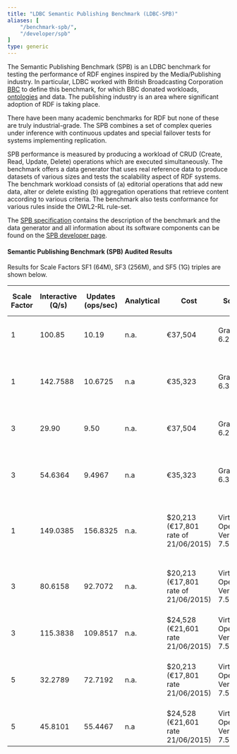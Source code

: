 ```yaml
---
title: "LDBC Semantic Publishing Benchmark (LDBC-SPB)"
aliases: [
    "/benchmark-spb/",
    "/developer/spb"
]
type: generic
---
```


The Semantic Publishing Benchmark (SPB) is an LDBC benchmark for testing the performance of RDF engines inspired by the Media/Publishing industry. In particular, LDBC worked with British Broadcasting Corporation [BBC](http://www.bbc.co.uk/blogs/internet/posts/Linked-Data-Connecting-together-the-BBCs-Online-Content) to define this benchmark, for which BBC donated workloads, [ontologies](https://github.com/ldbc/ldbc_spb_bm_2.0/tree/master/datasets_and_queries/ontologies) and data. The publishing industry is an area where significant adoption of RDF is taking place.

There have been many academic benchmarks for RDF but none of these are truly industrial-grade. The SPB  combines a set of complex queries under inference with continuous updates and special failover tests for systems implementing replication.

SPB performance is measured by producing a workload of CRUD (Create, Read, Update, Delete) operations which are executed simultaneously. The benchmark offers a data generator that uses real reference data to produce datasets of various sizes and tests the scalability aspect of RDF systems. The benchmark workload consists of (a) editorial operations that add new data, alter or delete existing (b) aggregation operations that retrieve content according to various criteria. The benchmark also tests conformance for various rules inside the OWL2-RL rule-set.

The [SPB specification](ldbc-spb-v2.0-specification.pdf) contains the description of the benchmark and the data generator and all information about its software components can be found on the [SPB developer page](http://ldbcouncil.org/developer/spb).

#### Semantic Publishing Benchmark (SPB) Audited Results

Results for Scale Factors SF1 (64M), SF3 (256M), and SF5 (1G) triples are shown below.

| **Scale Factor** | **Interactive (Q/s)** | **Updates (ops/sec)** | **Analytical** | **Cost** | **Software** | **Hardware** | **Test Sponsor** | **Date** | **Full Disclosure Report**
| --| --| --| --| --| --| --| --| --| --
| 1 | 100.85 | 10.19 | n.a. | €37,504 | GraphDB EE 6.2 | Xeon1650v3 6-core 3.5Ghz 96GB RAM | [ONTOTEXT AD](http://www.ontotext.com/) | 2015/04/26 | [Full Disclosure Report](LDBC_SPB20_20150426_SF1_GraphDB-EE-6.2b.pdf)
| 1 | 142.7588 | 10.6725 | n.a | €35,323 | GraphDB SE 6.3 alpha | CPU Intel Xeon E5-1650 v3 3.5Ghz,15MB L3 cache, s2011 | [ONTOTEXT AD](http://www.ontotext.com/) | 2015/06/10 | [Full Disclosure Report](LDBC-SPB-64M-GraphDB-10062015.pdf)
| 3 | 29.90 | 9.50 | n.a. | €37,504 | GraphDB EE 6.2 | Xeon1650v3 6-core 3.5Ghz 96GB RAM | [ONTOTEXT AD](http://www.ontotext.com/) | 2015/04/26 | [Full Disclosure Report](LDBC_SPB20_20150426_SF3_GraphDB-EE-6.2b.pdf)
| 3 | 54.6364 | 9.4967 | n.a | €35,323 | GraphDB SE 6.3 alpha | CPU Intel Xeon E5-1650 v3 3.5Ghz,15MB L3 cache, s2011 | [ONTOTEXT AD](http://www.ontotext.com/) | 2015/06/10 | [Full Disclosure Report](LDBC-SPB-256M-GraphDB-10062015.pdf)
| 1 | 149.0385 | 156.8325 | n.a. | $20,213 (€17,801 rate of 21/06/2015) | Virtuoso Opensource Version 7.50.3213 | Intel Xeon E5-2630, 6x 2.30GHz, Sockel 2011, boxed, 192 GB RAM | [OpenLink Software](http://www.openlinksw.com/) | 2015/06/09 | [Full Disclosure Report](LDBC-SPB-64M-Virtuoso-09062015.pdf) 
| 3 | 80.6158 | 92.7072 | n.a. | $20,213 (€17,801 rate of 21/06/2015) | Virtuoso Opensource Version 7.50.3213 | Intel Xeon E5-2630, 6x 2.30GHz, Sockel 2011, boxed, 192 GB RAM | [OpenLink Software](http://www.openlinksw.com/) | 2015/06/09 | [Full Disclosure Report](LDBC-SPB-256M-Virtuoso-09062015.pdf)
| 3 | 115.3838 | 109.8517 | n.a. | $24,528 (€21,601 rate 21/06/2015) | Virtuoso Opensource Version 7.50.3213 | Amazon EC2, r3.8xlarge | [OpenLink Software](http://www.openlinksw.com/) | 2015/06/09 | [Full Disclosure Report](LDBC-SPB-256M-Virtuoso-EC2-09062015.pdf)
| 5 | 32.2789 | 72.7192 | n.a. | $20,213 (€17,801 rate 21/06/2015) | Virtuoso Opensource Version 7.50.3213 | Intel Xeon E5-2630, 6x 2.30GHz, Sockel 2011, boxed, 192 GB RAM | [OpenLink Software](http://www.openlinksw.com/) | 2015/06/09 | [Full Disclosure Report](LDBC-SPB-1G-Virtuoso-09062015.pdf)
| 5 | 45.8101 | 55.4467 | n.a | $24,528 (€21,601 rate 21/06/2015) | Virtuoso Opensource Version 7.50.3213 | Amazon EC2, r3.8xlarge | [OpenLink Software](http://www.openlinksw.com/) | 2015/06/10 | [Full Disclosure Report](LDBC-SPB-1G-Virtuoso-EC2-10062015.pdf)

